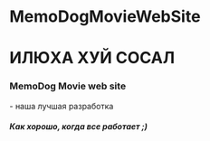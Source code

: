 # MemoDogMovieWebSite
<h1>ИЛЮХА ХУЙ СОСАЛ</h1>
<h3>MemoDog Movie web site</h3> - наша лучшая разработка
<h5>Как хорошо, когда все работает ;)</h5>
